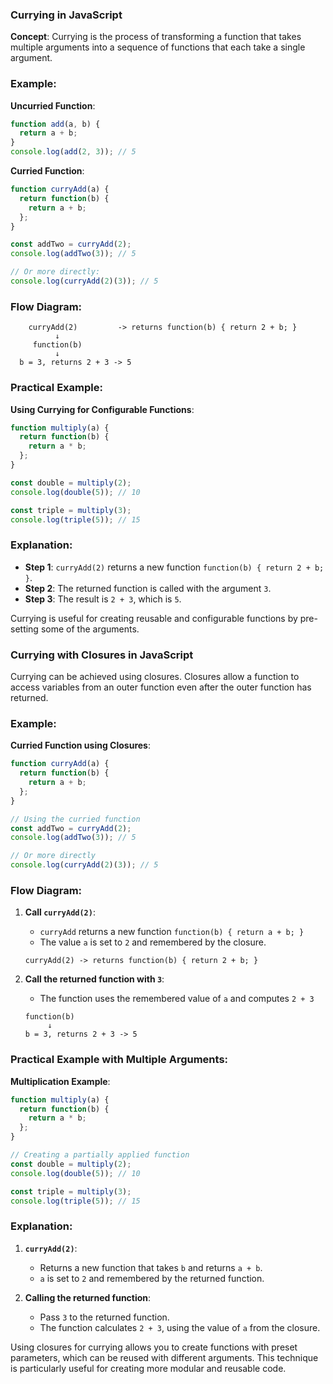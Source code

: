 ### Currying in JavaScript

**Concept**: Currying is the process of transforming a function that takes multiple arguments into a sequence of functions that each take a single argument.

### Example:

**Uncurried Function**:
```javascript
function add(a, b) {
  return a + b;
}
console.log(add(2, 3)); // 5
```

**Curried Function**:
```javascript
function curryAdd(a) {
  return function(b) {
    return a + b;
  };
}

const addTwo = curryAdd(2);
console.log(addTwo(3)); // 5

// Or more directly:
console.log(curryAdd(2)(3)); // 5
```

### Flow Diagram:

```
    curryAdd(2)         -> returns function(b) { return 2 + b; }
          ↓
     function(b)
          ↓
  b = 3, returns 2 + 3 -> 5
```

### Practical Example:
**Using Currying for Configurable Functions**:
```javascript
function multiply(a) {
  return function(b) {
    return a * b;
  };
}

const double = multiply(2);
console.log(double(5)); // 10

const triple = multiply(3);
console.log(triple(5)); // 15
```

### Explanation:
- **Step 1**: `curryAdd(2)` returns a new function `function(b) { return 2 + b; }`.
- **Step 2**: The returned function is called with the argument `3`.
- **Step 3**: The result is `2 + 3`, which is `5`.

Currying is useful for creating reusable and configurable functions by pre-setting some of the arguments.

### Currying with Closures in JavaScript

Currying can be achieved using closures. Closures allow a function to access variables from an outer function even after the outer function has returned.

### Example:

**Curried Function using Closures**:
```javascript
function curryAdd(a) {
  return function(b) {
    return a + b;
  };
}

// Using the curried function
const addTwo = curryAdd(2);
console.log(addTwo(3)); // 5

// Or more directly
console.log(curryAdd(2)(3)); // 5
```

### Flow Diagram:

1. **Call `curryAdd(2)`**:
   - `curryAdd` returns a new function `function(b) { return a + b; }`
   - The value `a` is set to `2` and remembered by the closure.
   ```
   curryAdd(2) -> returns function(b) { return 2 + b; }
   ```

2. **Call the returned function with `3`**:
   - The function uses the remembered value of `a` and computes `2 + 3`
   ```
   function(b)
        ↓
   b = 3, returns 2 + 3 -> 5
   ```

### Practical Example with Multiple Arguments:

**Multiplication Example**:
```javascript
function multiply(a) {
  return function(b) {
    return a * b;
  };
}

// Creating a partially applied function
const double = multiply(2);
console.log(double(5)); // 10

const triple = multiply(3);
console.log(triple(5)); // 15
```

### Explanation:

1. **`curryAdd(2)`**:
   - Returns a new function that takes `b` and returns `a + b`.
   - `a` is set to `2` and remembered by the returned function.

2. **Calling the returned function**:
   - Pass `3` to the returned function.
   - The function calculates `2 + 3`, using the value of `a` from the closure.

Using closures for currying allows you to create functions with preset parameters, which can be reused with different arguments. This technique is particularly useful for creating more modular and reusable code.
